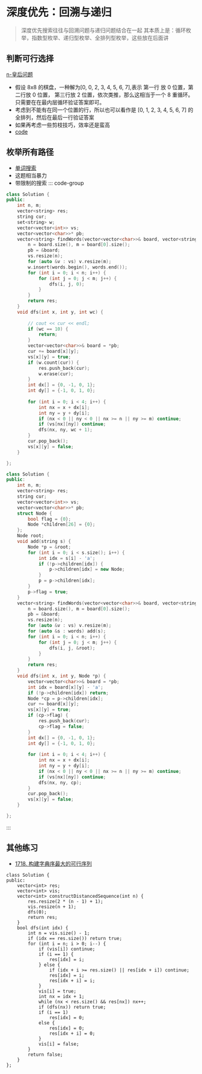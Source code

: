 # 深度优先：回溯与递归
> 深度优先搜索往往与回溯问题与递归问题结合在一起
> 其本质上是：循环枚举，指数型枚举、递归型枚举、全排列型枚举，这些放在后面讲

## 判断可行选择
[n-皇后问题](https://www.acwing.com/problem/content/845/)
* 假设 8x8 的棋盘，一种解为[0, 0, 2, 3, 4, 5, 6, 7],表示 第一行 放 0 位置，第二行放 0 位置， 第三行放 2 位置，依次类推，那么这相当于一个 8 重循环。只需要在在最内层循环验证答案即可。
* 考虑到不能有在同一个位置的行，所以也可以看作是 [0, 1, 2, 3, 4, 5, 6, 7] 的全排列，然后在最后一行验证答案
* 如果再考虑一些剪枝技巧，效率还是蛮高
* [code](../acwing/acwing.843.md)

## 枚举所有路径
* [单词搜索](https://leetcode.cn/problems/word-search-ii/description/?envType=study-plan-v2&envId=top-interview-150)
* 这题相当暴力
* 带限制的搜索
::: code-group
```c++ [暴力]
class Solution {
public:
    int n, m;
    vector<string> res;
    string cur;
    set<string> w;
    vector<vector<int>> vs;
    vector<vector<char>>* pb;
    vector<string> findWords(vector<vector<char>>& board, vector<string>& words) {
        n = board.size(), m = board[0].size();
        pb = &board;
        vs.resize(n);
        for (auto &v : vs) v.resize(m);
        w.insert(words.begin(), words.end());
        for (int i = 0; i < n; i++) {
            for (int j = 0; j < m; j++) {
                dfs(i, j, 0);
            }
        }
        return res;
    }
    void dfs(int x, int y, int wc) {
        
        // cout << cur << endl;
        if (wc == 10) {
            return;
        }
        vector<vector<char>>& board = *pb;
        cur += board[x][y];
        vs[x][y] = true;
        if (w.count(cur)) {
            res.push_back(cur);
            w.erase(cur);
        }
        int dx[] = {0, -1, 0, 1};
        int dy[] = {-1, 0, 1, 0};
        
        for (int i = 0; i < 4; i++) {
            int nx = x + dx[i];
            int ny = y + dy[i];
            if (nx < 0 || ny < 0 || nx >= n || ny >= m) continue;
            if (vs[nx][ny]) continue;
            dfs(nx, ny, wc + 1);
        }
        cur.pop_back();
        vs[x][y] = false;
    }

};
```
```c++ [trie 树]
class Solution {
public:
    int n, m;
    vector<string> res;
    string cur;
    vector<vector<int>> vs;
    vector<vector<char>>* pb;
    struct Node {
        bool flag = {0};
        Node *children[26] = {0};
    };
    Node root;
    void add(string s) {
        Node *p = &root;
        for (int i = 0; i < s.size(); i++) {
            int idx = s[i] - 'a';
            if (!p->children[idx]) {
                p->children[idx] = new Node;
            }
            p = p->children[idx];
        }
        p->flag = true;
    }
    vector<string> findWords(vector<vector<char>>& board, vector<string>& words) {
        n = board.size(), m = board[0].size();
        pb = &board;
        vs.resize(n);
        for (auto &v : vs) v.resize(m);
        for (auto &s : words) add(s);
        for (int i = 0; i < n; i++) {
            for (int j = 0; j < m; j++) {
                dfs(i, j, &root);
            }
        }
        return res;
    }
    void dfs(int x, int y, Node *p) {
        vector<vector<char>>& board = *pb;
        int idx = board[x][y] - 'a';
        if (!p->children[idx]) return;
        Node *cp = p->children[idx];
        cur += board[x][y];
        vs[x][y] = true;
        if (cp->flag) {
            res.push_back(cur);
            cp->flag = false;
        }
        int dx[] = {0, -1, 0, 1};
        int dy[] = {-1, 0, 1, 0};
        
        for (int i = 0; i < 4; i++) {
            int nx = x + dx[i];
            int ny = y + dy[i];
            if (nx < 0 || ny < 0 || nx >= n || ny >= m) continue;
            if (vs[nx][ny]) continue;
            dfs(nx, ny, cp);
        }
        cur.pop_back();
        vs[x][y] = false;
    }

};
```
:::



## 其他练习

* [1718. 构建字典序最大的可行序列](https://leetcode.cn/problems/construct-the-lexicographically-largest-valid-sequence/description/)
```
class Solution {
public:
    vector<int> res;
    vector<int> vis;
    vector<int> constructDistancedSequence(int n) {
        res.resize(2 * (n - 1) + 1);
        vis.resize(n + 1);
        dfs(0);
        return res;
    }
    bool dfs(int idx) {
        int n = vis.size() - 1;
        if (idx == res.size()) return true;
        for (int i = n; i > 0; i--) {
            if (vis[i]) continue;
            if (i == 1) {
                res[idx] = i;
            } else {
                if (idx + i >= res.size() || res[idx + i]) continue;
                res[idx] = i;
                res[idx + i] = i;
            }
            vis[i] = true;
            int nx = idx + 1;
            while (nx < res.size() && res[nx]) nx++;
            if (dfs(nx)) return true;
            if (i == 1)
                res[idx] = 0;
            else {
                res[idx] = 0;
                res[idx + i] = 0;
            }
            vis[i] = false;
        }
        return false;
    }
};

```